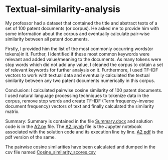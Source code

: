 # Textual-similarity-analysis

My professor had a dataset that contained the title and abstract texts of a set of 100 patent documents (or corpus). He asked me to provide him with some information about the corpus and eventually calculate pair-wise similarity between all patent documents. 

Firstly, I provided him the list of the most commonly occurring words(or tokens)in it. Further, I identified if these most common keywords were relevant and added  value/meaning to the documents. As many tokens were stop words which did not add any value, I cleaned the corpus to obtain a set of relevant keywords for further analysis on it. Furthermore, I used TF-IDF vectors to work with textual data and eventually calculated the textual similarity between any two patent documents numerically in this corpus.

Conclusion: I calculated pairwise cosine similarity of 100 patent documents. I used natural language processing techniques to tokenize data in the corpus, remove stop words and create TF-IDF (Term frequency–inverse document frequency) vectors of text and finally calculated the similarity matrix.

Summary: Summary is contained in the file [Summary.docx](https://github.com/anahita-13/Textual-similarity-analysis/blob/main/Summary.docx) and solution code is in the [A2.py](https://github.com/anahita-13/Textual-similarity-analysis/blob/main/A2.py) file. The [A2.ipynb](https://github.com/anahita-13/Textual-similarity-analysis/blob/main/A2.ipynb) file is the Jupyter notebook associated with the solution code and its execution line by line. [A2.pdf](https://github.com/anahita-13/Textual-similarity-analysis/blob/main/A2.pdf) is the pdf version of the same. 

The pairwise cosine similarities have been calculated and dumped in the csv file named [Cosine_similarity_scores.csv](https://github.com/anahita-13/Textual-similarity-analysis/blob/main/Cosine_similarity_scores.csv) 

